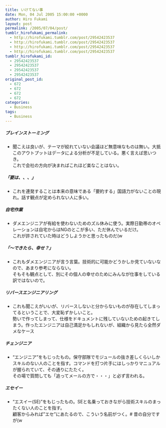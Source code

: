 ```yaml
---
title: いけてない事
date: Mon, 04 Jul 2005 15:00:00 +0000
author: Hiro Fukami
layout: post
permalink: /2005/07/04/post/
tumblr_hirofukami_permalink:
  - http://hirofukami.tumblr.com/post/29542423537
  - http://hirofukami.tumblr.com/post/29542423537
  - http://hirofukami.tumblr.com/post/29542423537
  - http://hirofukami.tumblr.com/post/29542423537
tumblr_hirofukami_id:
  - 29542423537
  - 29542423537
  - 29542423537
  - 29542423537
original_post_id:
  - 672
  - 672
  - 672
  - 672
categories:
  - Business
tags:
  - Business
---
```

<div class="section">
  <h5>
    ブレインストーミング
  </h5>
  
  <ul>
    <li>
      聞こえは良いが、テーマが絞れていない会議ほど無意味なものは無い。大抵このアウトプットはデータによる分析が不足している。悪く言えば思いつき。<br />これで会社の方向が決まればこれほど楽なことはない。
    </li>
  </ul>
  
  <h5>
    「要は、、、」
  </h5>
  
  <ul>
    <li>
      これを連発することは本来の意味である「要約する」国語力がないことの現れ。話す観点が定められない人に多い。
    </li>
  </ul>
  
  <h5>
    自宅作業
  </h5>
  
  <ul>
    <li>
      ダメエンジニアが有給を使わないためのズル休みに使う。実際日勤帯のオペレーションは自宅からはNGのとこが多い、ただ休んでいるだけ。<br />これが許されていた時はどうしようかと思ったものだ(w
    </li>
  </ul>
  
  <h5>
    「～できたら、幸せ？」
  </h5>
  
  <ul>
    <li>
      これもダメエンジニアが言う言葉。技術的に可能かどうかしか見ていないなので、あまり参考にならない。<br />そもそも観点として、別にその個人の幸せのためにみんなが仕事をしている訳ではないので。
    </li>
  </ul>
  
  <h5>
    リバースエンジニアリング
  </h5>
  
  <ul>
    <li>
      これも聞こえがいいが、リバースしないと分からないものが存在してしまってるということで、大変恥ずかしいこと。<br />勢いで作ってしまって、仕様をドキュメントに残していないための起きてしまう。作ったエンジニアは自己満足かもしれないが、組織から見たら全然ダメなケース
    </li>
  </ul>
  
  <h5>
    チェンジニア
  </h5>
  
  <ul>
    <li>
      &#8220;エンジニア&#8221;をもじったもの。保守部隊でモジュールの抜き差しくらいしかスキルのない人のことを指す。コマンドを打つ片手にはしっかりマニュアルが握られていて、その通りにたたく。<br />その場で質問しても「追ってメールの方で・・・」と必ず言われる。
    </li>
  </ul>
  
  <h5>
    エセイー
  </h5>
  
  <ul>
    <li>
      &#8220;エスイー(SE)&#8221;をもじったもの。SEと名乗っておきながら技術スキルのまったくない人のことを指す。<br />顧客からみれば&#8221;エセ&#8221;にあたるので、こういう名前がつく。# 昔の自分ですが(w
    </li>
  </ul>
</div>
